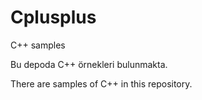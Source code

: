 # Cplusplus
C++ samples

Bu depoda C++ örnekleri bulunmakta.

There are samples of C++ in this repository.
